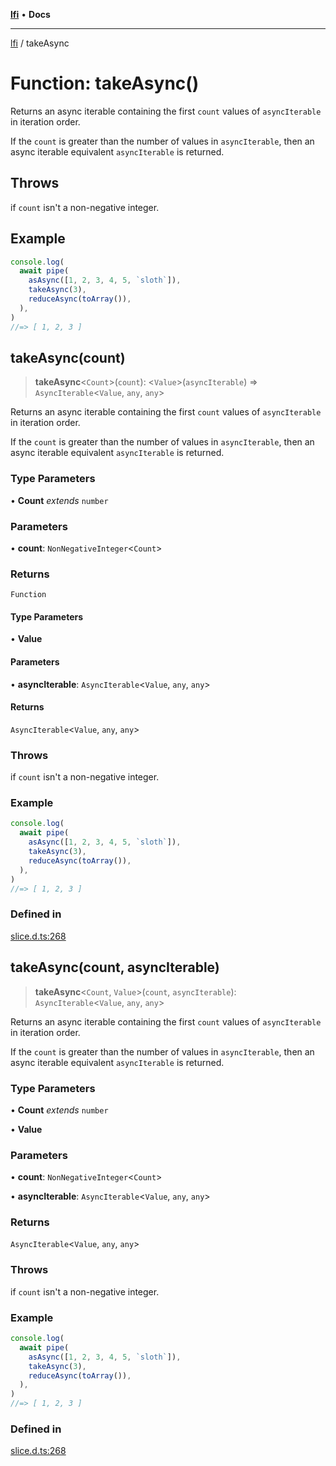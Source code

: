 [**lfi**](../readme.md) • **Docs**

***

[lfi](../globals.md) / takeAsync

# Function: takeAsync()

Returns an async iterable containing the first `count` values of
`asyncIterable` in iteration order.

If the `count` is greater than the number of values in `asyncIterable`, then
an async iterable equivalent `asyncIterable` is returned.

## Throws

if `count` isn't a non-negative integer.

## Example

```js
console.log(
  await pipe(
    asAsync([1, 2, 3, 4, 5, `sloth`]),
    takeAsync(3),
    reduceAsync(toArray()),
  ),
)
//=> [ 1, 2, 3 ]
```

## takeAsync(count)

> **takeAsync**\<`Count`\>(`count`): \<`Value`\>(`asyncIterable`) => `AsyncIterable`\<`Value`, `any`, `any`\>

Returns an async iterable containing the first `count` values of
`asyncIterable` in iteration order.

If the `count` is greater than the number of values in `asyncIterable`, then
an async iterable equivalent `asyncIterable` is returned.

### Type Parameters

• **Count** *extends* `number`

### Parameters

• **count**: `NonNegativeInteger`\<`Count`\>

### Returns

`Function`

#### Type Parameters

• **Value**

#### Parameters

• **asyncIterable**: `AsyncIterable`\<`Value`, `any`, `any`\>

#### Returns

`AsyncIterable`\<`Value`, `any`, `any`\>

### Throws

if `count` isn't a non-negative integer.

### Example

```js
console.log(
  await pipe(
    asAsync([1, 2, 3, 4, 5, `sloth`]),
    takeAsync(3),
    reduceAsync(toArray()),
  ),
)
//=> [ 1, 2, 3 ]
```

### Defined in

[slice.d.ts:268](https://github.com/TomerAberbach/lfi/blob/fd6e1ff9d7b7d249090f89ead6d0a30e26aba2e4/src/operations/slice.d.ts#L268)

## takeAsync(count, asyncIterable)

> **takeAsync**\<`Count`, `Value`\>(`count`, `asyncIterable`): `AsyncIterable`\<`Value`, `any`, `any`\>

Returns an async iterable containing the first `count` values of
`asyncIterable` in iteration order.

If the `count` is greater than the number of values in `asyncIterable`, then
an async iterable equivalent `asyncIterable` is returned.

### Type Parameters

• **Count** *extends* `number`

• **Value**

### Parameters

• **count**: `NonNegativeInteger`\<`Count`\>

• **asyncIterable**: `AsyncIterable`\<`Value`, `any`, `any`\>

### Returns

`AsyncIterable`\<`Value`, `any`, `any`\>

### Throws

if `count` isn't a non-negative integer.

### Example

```js
console.log(
  await pipe(
    asAsync([1, 2, 3, 4, 5, `sloth`]),
    takeAsync(3),
    reduceAsync(toArray()),
  ),
)
//=> [ 1, 2, 3 ]
```

### Defined in

[slice.d.ts:268](https://github.com/TomerAberbach/lfi/blob/fd6e1ff9d7b7d249090f89ead6d0a30e26aba2e4/src/operations/slice.d.ts#L268)
